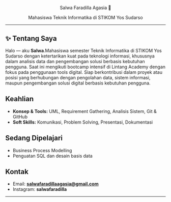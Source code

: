 #
<p align="center"> 
Salwa Faradilla Agasia 🌸
</p>
<p align="center">
Mahasiswa Teknik Informatika di STIKOM Yos Sudarso
</p>

---

## ✨ Tentang Saya
Halo — aku **Salwa**.Mahasiswa semester Teknik Informatika di STIKOM Yos Sudarso dengan ketertarikan kuat pada
teknologi informasi, khususnya dalam analisis data dan pengembangan solusi berbasis kebutuhan
pengguna. Saat ini mengikuti bootcamp intensif di Lintang Academy dengan fokus pada penggunaan
tools digital.
Siap berkontribusi dalam proyek atau posisi yang berhubungan dengan
pengolahan data, sistem informasi, maupun pengembangan solusi digital berbasis kebutuhan
pengguna.

##  Keahlian 
- **Konsep & Tools:** UML, Requirement Gathering, Analisis Sistem, Git & GitHub  
- **Soft Skills:** Komunikasi, Problem Solving, Presentasi, Dokumentasi


##  Sedang Dipelajari  
- Business Process Modelling   
- Penguatan SQL dan desain basis data


##  Kontak
- Email: **salwafaradillaagasia@gmail.com**   
- Instagram: **salwafaradilla**
  
---



